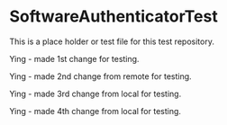SoftwareAuthenticatorTest
=========================
This is a place holder or test file for this test repository.

Ying - made 1st change for testing.

Ying - made 2nd change from remote for testing.

Ying - made 3rd change from local for testing.

Ying - made 4th change from local for testing.


